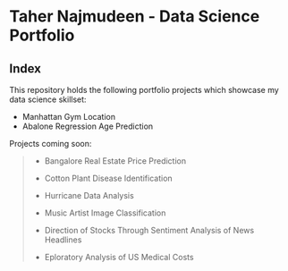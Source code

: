 # Taher Najmudeen - Data Science Portfolio
## Index

This repository holds the following portfolio projects which showcase my
data science skillset:

* Manhattan Gym Location
* Abalone Regression Age Prediction


Projects coming soon:

> * Bangalore Real Estate Price Prediction
> 
> * Cotton Plant Disease Identification
> 
> * Hurricane Data Analysis
> 
> * Music Artist Image Classification
> 
> * Direction of Stocks Through Sentiment Analysis of News Headlines
> 
> * Eploratory Analysis of US Medical Costs
